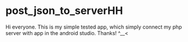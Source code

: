 # post_json_to_serverHH
Hi everyone. This is my simple tested app, which simply connect my php server with app in the android studio. 
Thanks! ^__<
